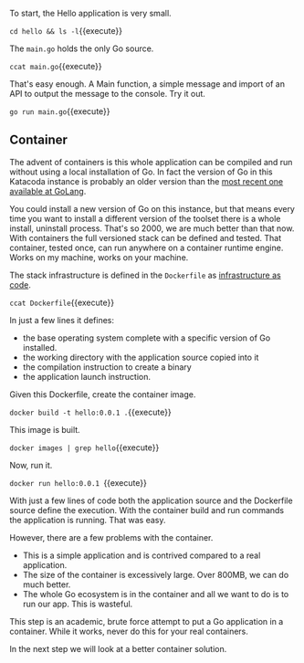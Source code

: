 To start, the Hello application is very small.

`cd hello && ls -l`{{execute}}

The `main.go` holds the only Go source.

`ccat main.go`{{execute}}

That's easy enough. A Main function, a simple message and import of an API to output the message to the console. Try it out.

`go run main.go`{{execute}}

## Container

The advent of containers is this whole application can be compiled and run without using a local installation of Go. In fact the version of Go in this Katacoda instance is probably an older version than the [most recent one available at GoLang](https://golang.org/doc/devel/release.html).

You could install a new version of Go on this instance, but that means every time you want to install a different version of the toolset there is a whole install, uninstall process. That's so 2000, we are much better than that now. With containers the full versioned stack can be defined and tested. That container, tested once, can run anywhere on a container runtime engine. Works on my machine, works on your machine.

The stack infrastructure is defined in the `Dockerfile` as [infrastructure as code](https://en.wikipedia.org/wiki/Infrastructure_as_code).

`ccat Dockerfile`{{execute}}

In just a few lines it defines:

- the base operating system complete with a specific version of Go installed.
- the working directory with the application source copied into it
- the compilation instruction to create a binary
- the application launch instruction.

Given this Dockerfile, create the container image.

`docker build -t hello:0.0.1 .`{{execute}}

This image is built.

`docker images | grep hello`{{execute}}

Now, run it.

`docker run hello:0.0.1 `{{execute}}

With just a few lines of code both the application source and the Dockerfile source define the execution. With the container build and run commands the application is running. That was easy.

However, there are a few problems with the container.

- This is a simple application and is contrived compared to a real application.
- The size of the container is excessively large. Over 800MB, we can do much better.
- The whole Go ecosystem is in the container and all we want to do is to run our app. This is wasteful.

This step is an academic, brute force attempt to put a Go application in a container. While it works, never do this for your real containers.

In the next step we will look at a better container solution.
